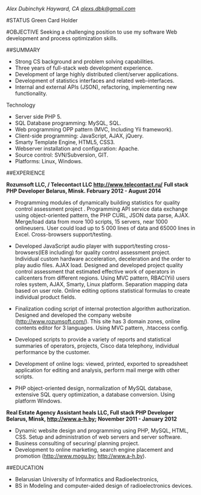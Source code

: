*Alex Dubinchyk*
*Hayward, CA*
*[alexs.dbk@gmail.com](mailto:alexs.dbk@gmail.com)*

#STATUS
Green Card Holder

#OBJECTIVE
Seeking a challenging position to use my software Web development and process optimization skills.

##SUMMARY

* Strong CS background and problem solving capabilities.
* Three years of full-stack web development experience.
* Development of large highly distributed client/server applications.
* Development of statistics interfaces and related web-interfaces.
* Internal and external APIs (JSON), refactoring, implementing new functionality.

Technology 

* Server side PHP 5.
* SQL Database programming: MySQL, SQL.
* Web programming OPP pattern (MVC, Including Yii framework).
* Client-side programming: JavaScript, AJAX, jQuery.
* Smarty Template Engine, HTML5, CSS3.
* Webserver installation and configuration: Apache.
* Source control: SVN/Subversion, GIT.
* Platforms: Linux, Windows.

##EXPERIENCE

  **Rozumsoft LLC, / Telecontact LLC http://www.telecontact.ru/**
  **Full stack PHP Developer**
  **Belarus, Minsk. February 2012 - August  2014**

* Programming modules of dynamically building statistics for quality control assessment project .
Programming API service data exchange using object-oriented pattern, the PHP CURL, JSON data parse, AJAX. Merge/load data from more 100 scripts, 15 servers, near 1000 onlineusers. User could load up to 5 000 lines of data and 65000 lines in Excel. Cross-browsers support/testing.

* Developed JavaScript audio player with support/testing cross-browsers(IE8 including) for quality control assessment project. Individual custom hardware acceleration, deceleration and the order to play audio files. AJAX load.
Designed and developed project quality control assessment that estimated effective work of operators in callcenters from different regions. Using MVC pattern, RBAC(Yii) users roles system, AJAX, Smarty, Linux platform.
Separation mapping data based on user role. Online editing options statistical formulas to create individual product fields.
* Finalization coding script of internal protection algorithm authorization.
Designed and developed the company website (http://www.rozumsoft.com/). This site has 3 domain zones, online contents editor for 3 languages. Using MVC pattern, .htaccess config.
* Developed scripts to provide a variety of reports and statistical summaries of operators, projects, Cisco data telephony, individual performance by the customer.
* Development of online logs: viewed, printed, exported to spreadsheet application for editing and analysis, perform mail merge with other scripts.
* PHP object-oriented design, normalization of MySQL database, extensive SQL query optimization, a database conversion. Using platform Windows.

 **Real Estate Agency Assistant heals LLC, Full stack PHP Developer**
 **Belarus, Minsk, http://www.a-h.by; November 2011 - January 2012**

* Dynamic website design and programming using PHP, MySQL, HTML, CSS. Setup and administration of web servers and server software.
* Business consulting of securing/ planning project.
* Development to online marketing, search engine placement and promotion (http://www.mogu.by; http://www.a-h.by).

##EDUCATION
* Belarusian University of Informatics and Radioelectronics,
* BS in Modeling and computer-aided design of radioelectronics devices.
